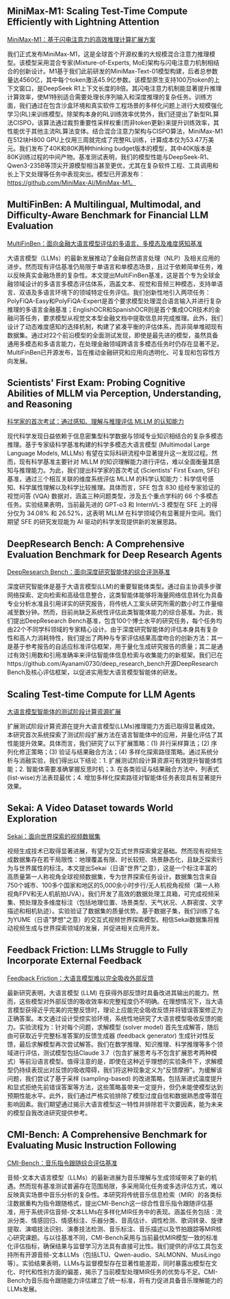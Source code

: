 ## MiniMax-M1: Scaling Test-Time Compute Efficiently with Lightning Attention
[MiniMax-M1：基于闪电注意力的高效推理计算扩展方案](https://arxiv.org/abs/2506.13585)

我们正式发布MiniMax-M1，这是全球首个开源权重的大规模混合注意力推理模型。该模型采用混合专家(Mixture-of-Experts, MoE)架构与闪电注意力机制相结合的创新设计。M1基于我们此前研发的MiniMax-Text-01模型构建，后者总参数量达4560亿，其中每个token激活45.9亿参数。该模型原生支持100万token的上下文窗口，是DeepSeek R1上下文长度的8倍。其闪电注意力机制能显著提升推理计算效率，使M1特别适合需要处理长序列输入和深度推理的复杂任务。训练方面，我们通过在包含沙盒环境和真实软件工程场景的多样化问题上进行大规模强化学习(RL)来训练模型。除架构本身的RL训练效率优势外，我们还提出了新型RL算法CISPO，该算法通过裁剪重要性采样权重(而非token更新)来提升训练效率，其性能优于其他主流RL算法变体。结合混合注意力架构与CISPO算法，MiniMax-M1在512块H800 GPU上仅用三周就完成了完整RL训练，计算成本仅为53.47万美元。我们发布了40K和80K两种thinking budget版本的模型，其中40K版本是80K训练过程的中间产物。基准测试表明，我们的模型性能与DeepSeek-R1、Qwen3-235B等顶尖开源模型相当甚至更优，尤其在复杂软件工程、工具调用和长上下文处理等任务中表现突出。模型已开源发布：https://github.com/MiniMax-AI/MiniMax-M1。

## MultiFinBen: A Multilingual, Multimodal, and Difficulty-Aware Benchmark for Financial LLM Evaluation
[MultiFinBen：面向金融大语言模型评估的多语言、多模态及难度感知基准](https://arxiv.org/abs/2506.14028)

大语言模型（LLMs）的最新发展推动了金融自然语言处理（NLP）及相关应用的进步。然而现有评估基准仍局限于单语言和单模态场景，且过于依赖简单任务，难以反映真实金融场景的复杂性。本文提出MultiFinBen基准，这是首个专为全球金融领域设计的多语言多模态评估体系，涵盖文本、视觉和音频三种模态，支持单语言、双语及多语言环境下的领域特定任务评估。我们创新性地引入两项任务：PolyFiQA-Easy和PolyFiQA-Expert是首个要求模型处理混合语言输入并进行复杂推理的多语言金融基准；EnglishOCR和SpanishOCR则是首个集成OCR技术的金融问答任务，要求模型从视觉文本型金融文档中提取信息并完成推理。此外，我们设计了动态难度感知的选择机制，构建了紧凑平衡的评估体系，而非简单堆砌现有数据集。通过对22个前沿模型的全面测试发现，即使是最先进的模型，虽然具备通用多模态和多语言能力，在处理金融领域跨语言多模态任务时仍存在显著不足。MultiFinBen已开源发布，旨在推动金融研究和应用向透明化、可复现和包容性方向发展。

## Scientists' First Exam: Probing Cognitive Abilities of MLLM via Perception, Understanding, and Reasoning
[科学家的首次考试：通过感知、理解与推理评估 MLLM 的认知能力](https://arxiv.org/abs/2506.10521)

现代科学发现日益依赖于信息密集型科学数据与领域专业知识相结合的复杂多模态推理。基于专家级科学基准构建的科学多模态大语言模型 (Multimodal Large Language Models, MLLMs) 有望在实际科研流程中显著提升这一发现过程。然而，现有科学基准主要针对 MLLM 的知识理解能力进行评估，难以全面衡量其感知与推理能力。为此，我们提出科学家的首次考试 (Scientists' First Exam, SFE) 基准，通过三个相互关联的维度系统评估 MLLM 的科学认知能力：科学信号感知、科学属性理解以及科学比较推理。具体而言，SFE 包含 830 组经专家验证的视觉问答 (VQA) 数据对，涵盖三种问题类型，涉及五个重点学科的 66 个多模态任务。实验结果表明，当前最先进的 GPT-o3 和 InternVL-3 模型在 SFE 上的得分仅为 34.08% 和 26.52%，这表明 MLLM 在科学领域仍有显著提升空间。我们期望 SFE 的研究发现能为 AI 驱动的科学发现提供新的发展思路。

## DeepResearch Bench: A Comprehensive Evaluation Benchmark for Deep Research Agents
[DeepResearch Bench：面向深度研究智能体的综合评测基准](https://arxiv.org/abs/2506.11763)

深度研究智能体是基于大语言模型(LLM)的重要智能体类型。通过自主协调多步骤网络探索、定向检索和高级信息整合，这类智能体能够将海量网络信息转化为具备专业分析水准且引用详实的研究报告，将传统人工案头研究所需的数小时工作量缩减至数分钟。然而，目前尚缺乏系统性评估此类智能体能力的综合基准。为此，我们提出DeepResearch Bench基准，包含100个博士水平的研究任务，每个任务均由22个不同学科领域的专家精心设计。由于深度研究智能体的评估本身具有复杂性和高人力消耗特性，我们提出了两种与专家评估结果高度吻合的创新方法：其一是基于参考报告的自适应标准评估框架，用于量化生成研究报告的质量；其二是通过有效引用数和引用准确率来评估智能体信息检索与收集能力的新框架。我们已在https://github.com/Ayanami0730/deep_research_bench开源DeepResearch Bench及核心评估框架，以促进实用型大语言模型智能体的研发。

## Scaling Test-time Compute for LLM Agents
[大语言模型智能体的测试阶段计算资源扩展](https://arxiv.org/abs/2506.12928)

扩展测试阶段计算资源在提升大语言模型(LLMs)推理能力方面已取得显著成效。本研究首次系统探索了测试阶段扩展方法在语言智能体中的应用，并量化评估了其性能提升效果。具体而言，我们研究了以下扩展策略：(1) 并行采样算法；(2) 序列化修正策略；(3) 验证与结果融合方法；(4) 多样化探索路径策略。通过系统分析与消融实验，我们得出以下结论：1. 扩展测试阶段计算资源可有效提升智能体性能；2. 智能体需要准确掌握反思时机；3. 在各类验证与结果融合方法中，列表式(list-wise)方法表现最优；4. 增加多样化探索路径对智能体任务表现具有显著提升效果。

## Sekai: A Video Dataset towards World Exploration
[Sekai：面向世界探索的视频数据集](https://arxiv.org/abs/2506.15675)

视频生成技术已取得显著进展，有望为交互式世界探索奠定基础。然而现有视频生成数据集存在若干局限性：地理覆盖有限、时长较短、场景静态化，且缺乏探索行为与世界属性的标注。本文提出Sekai（日语"世界"之意），这是一个标注丰富的高质量第一人称视角全球视频数据集，专为世界探索任务设计。数据集包含来自750个城市、100多个国家和地区的5,000余小时步行/无人机视角视频（第一人称视角FPV和无人机航拍UVA）。我们开发了高效的数据处理工具箱，可完成视频采集、预处理及多维度标注（包括地理位置、场景类型、天气状况、人群密度、文字描述和相机轨迹）。实验验证了数据集的质量优势。基于数据子集，我们训练了名为YUME（日语"梦想"之意）的交互式视频世界探索模型。相信Sekai数据集将推动视频生成与世界探索领域的发展，并促进相关应用开发。

## Feedback Friction: LLMs Struggle to Fully Incorporate External Feedback
[Feedback Friction：大语言模型难以完全吸收外部反馈](https://arxiv.org/abs/2506.11930)

最新研究表明，大语言模型 (LLM) 在获得外部反馈时具备改进其输出的能力。然而，这些模型对外部反馈的吸收效率和完整程度仍不明确。在理想情况下，当大语言模型获得近乎完美的完整反馈时，理论上应能完全吸收反馈并将错误答案修正为正确答案。本文通过设计受控实验环境，系统性地研究了大语言模型吸收反馈的能力。实验流程为：针对每个问题，求解模型 (solver model) 首先生成解答，随后由可获取近乎完整标准答案的反馈生成器 (feedback generator) 生成针对性反馈，最后求解模型再次尝试解答。我们在数学推理、知识推理、科学推理等多个领域进行评估，测试模型包括Claude 3.7（包含扩展思考与不包含扩展思考两种模式）等前沿语言模型。值得注意的是，即使在这种近乎理想的实验条件下，求解模型仍持续表现出对反馈的吸收障碍，我们将这种现象定义为"反馈摩擦"。为缓解该问题，我们尝试了基于采样 (sampling-based) 的改进策略，包括渐进式温度提升和显式拒绝先前错误答案等方法，这些策略虽带来一定提升，但仍未能使模型达到预期性能水平。此外，我们通过严格实验排除了模型过度自信和数据熟悉度等潜在影响因素。我们期望通过揭示大语言模型这一特性并排除若干次要因素，能为未来的模型自我改进研究提供参考。

## CMI-Bench: A Comprehensive Benchmark for Evaluating Music Instruction Following
[CMI-Bench：音乐指令跟随综合评估基准](https://arxiv.org/abs/2506.12285)

音频-文本大语言模型（LLMs）的最新进展为音乐理解与生成领域带来了新的机遇。然而现有基准测试普遍存在范围局限，多采用简化任务或多选评估方式，难以反映真实场景中音乐分析的复杂性。本研究将传统音乐信息检索（MIR）的各类标注数据重构为指令跟随格式，提出CMI-Bench这一综合性音乐指令跟随评估基准，用于系统评估音频-文本LLMs在多样化MIR任务中的表现。涵盖任务包括：流派分类、情感回归、情感标注、乐器分类、音高估计、调性检测、歌词转录、旋律提取、演唱技法识别、演奏技法检测、音乐标注、音乐描述以及节拍跟踪等MIR核心研究课题。与以往基准不同，CMI-Bench采用与当前最优MIR模型一致的标准化评估指标，确保结果与监督学习方法具有直接可比性。我们提供的评估工具包支持所有开源音频-文本LLMs（包括LTU、Qwen-audio、SALMONN、MusiLingo等）。实验结果表明，LLMs与监督模型存在显著性能差距，同时暴露出模型在文化、时代和性别方面的偏差，揭示了当前模型处理MIR任务的优势与不足。CMI-Bench为音乐指令跟随能力评估建立了统一标准，将有力促进具备音乐理解能力的LLMs发展。

